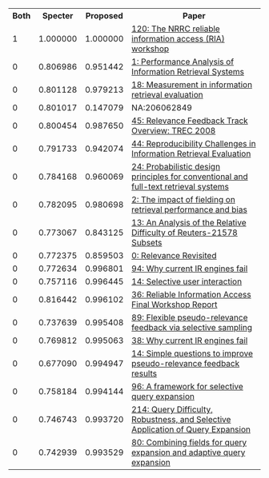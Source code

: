 <html><table><tr>
<th>Both</th>
<th>Specter</th>
<th>Proposed</th>
<th>Paper</th>
</tr>
<tr>
<td>1</td>
<td>1.000000</td>
<td>1.000000</td>
<td><a href="https://www.semanticscholar.org/paper/f3f79d10e21cfbd41c5f7e6bf655f39263206add">120: The NRRC reliable information access (RIA) workshop</a></td>
</tr>
<tr>
<td>0</td>
<td>0.806986</td>
<td>0.951442</td>
<td><a href="https://www.semanticscholar.org/paper/8b4891673fea5b9973b208dd6717ca41dfda7201">1: Performance Analysis of Information Retrieval Systems</a></td>
</tr>
<tr>
<td>0</td>
<td>0.801128</td>
<td>0.979213</td>
<td><a href="https://www.semanticscholar.org/paper/811d5acba6c2a0026f8646636eb31daba282edd6">18: Measurement in information retrieval evaluation</a></td>
</tr>
<tr>
<td>0</td>
<td>0.801017</td>
<td>0.147079</td>
<td>NA:206062849</td>
</tr>
<tr>
<td>0</td>
<td>0.800454</td>
<td>0.987650</td>
<td><a href="https://www.semanticscholar.org/paper/ec2f722583fd84402af3082486bd59bf27adb920">45: Relevance Feedback Track Overview: TREC 2008</a></td>
</tr>
<tr>
<td>0</td>
<td>0.791733</td>
<td>0.942074</td>
<td><a href="https://www.semanticscholar.org/paper/11ec8ea58b5386cf3b54f5bf5a19d8b2fbdec903">44: Reproducibility Challenges in Information Retrieval Evaluation</a></td>
</tr>
<tr>
<td>0</td>
<td>0.784168</td>
<td>0.960069</td>
<td><a href="https://www.semanticscholar.org/paper/f1cf9385b34017e27cc216bf7e94a088dec81c94">24: Probabilistic design principles for conventional and full-text retrieval systems</a></td>
</tr>
<tr>
<td>0</td>
<td>0.782095</td>
<td>0.980698</td>
<td><a href="https://www.semanticscholar.org/paper/4d2139576931483a60df4f8c3999dd8914a221b3">2: The impact of fielding on retrieval performance and bias</a></td>
</tr>
<tr>
<td>0</td>
<td>0.773067</td>
<td>0.843125</td>
<td><a href="https://www.semanticscholar.org/paper/ef04b466aca22a7481412b61367919cb45325dc5">13: An Analysis of the Relative Difficulty of Reuters-21578 Subsets</a></td>
</tr>
<tr>
<td>0</td>
<td>0.772375</td>
<td>0.859503</td>
<td><a href="https://www.semanticscholar.org/paper/d9227a5059d8fe1c2c4d6e38b30af9a4d788e8ec">0: Relevance Revisited</a></td>
</tr>
<tr>
<td>0</td>
<td>0.772634</td>
<td>0.996801</td>
<td><a href="https://www.semanticscholar.org/paper/4942f8ddd28921c52f5b524d846684946219c3e0">94: Why current IR engines fail</a></td>
</tr>
<tr>
<td>0</td>
<td>0.757116</td>
<td>0.996445</td>
<td><a href="https://www.semanticscholar.org/paper/845d749ea921be9505ba63c7efbb313277daf68b">14: Selective user interaction</a></td>
</tr>
<tr>
<td>0</td>
<td>0.816442</td>
<td>0.996102</td>
<td><a href="https://www.semanticscholar.org/paper/3c60965e872155b9e4e179b58cd4b27e11b956b2">36: Reliable Information Access Final Workshop Report</a></td>
</tr>
<tr>
<td>0</td>
<td>0.737639</td>
<td>0.995408</td>
<td><a href="https://www.semanticscholar.org/paper/45c24afd473b7855936b048c7b316b2b84f1b867">89: Flexible pseudo-relevance feedback via selective sampling</a></td>
</tr>
<tr>
<td>0</td>
<td>0.769812</td>
<td>0.995063</td>
<td><a href="https://www.semanticscholar.org/paper/b852ec8da10b80a0daf435ac7b47600f83bb08c6">38: Why current IR engines fail</a></td>
</tr>
<tr>
<td>0</td>
<td>0.677090</td>
<td>0.994947</td>
<td><a href="https://www.semanticscholar.org/paper/5934333eef06de300778d0a3dc3bda3d7bf0f9b9">14: Simple questions to improve pseudo-relevance feedback results</a></td>
</tr>
<tr>
<td>0</td>
<td>0.758184</td>
<td>0.994144</td>
<td><a href="https://www.semanticscholar.org/paper/0dfbe6118dbc22d8d25a54ad4c6ebfc227edfb66">96: A framework for selective query expansion</a></td>
</tr>
<tr>
<td>0</td>
<td>0.746743</td>
<td>0.993720</td>
<td><a href="https://www.semanticscholar.org/paper/3bd4f88b04370786e33b0d946ed6cbf1f0202bcd">214: Query Difficulty, Robustness, and Selective Application of Query Expansion</a></td>
</tr>
<tr>
<td>0</td>
<td>0.742939</td>
<td>0.993529</td>
<td><a href="https://www.semanticscholar.org/paper/a28031024c0c797395a75078e7d62bb32c2be739">80: Combining fields for query expansion and adaptive query expansion</a></td>
</tr>
</table></html>
